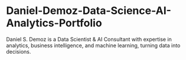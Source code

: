 # Daniel-Demoz-Data-Science-AI-Analytics-Portfolio
Daniel S. Demoz is a Data Scientist &amp; AI Consultant with expertise in analytics, business intelligence, and machine learning, turning data into decisions.
